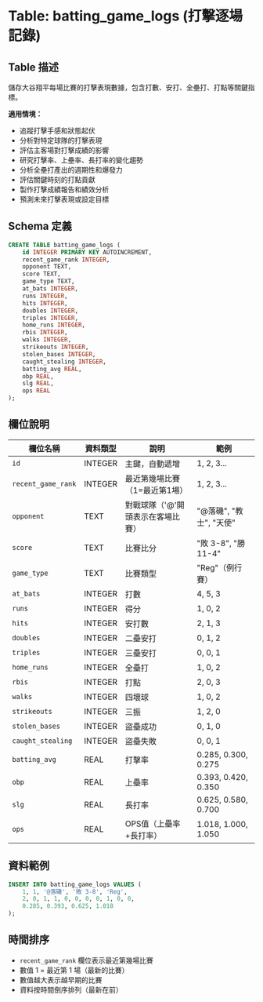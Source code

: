 # Table: batting_game_logs (打擊逐場記錄)

## Table 描述
儲存大谷翔平每場比賽的打擊表現數據，包含打數、安打、全壘打、打點等關鍵指標。

**適用情境：**
- 追蹤打擊手感和狀態起伏
- 分析對特定球隊的打擊表現
- 評估主客場對打擊成績的影響
- 研究打擊率、上壘率、長打率的變化趨勢
- 分析全壘打產出的週期性和爆發力
- 評估關鍵時刻的打點貢獻
- 製作打擊成績報告和績效分析
- 預測未來打擊表現或設定目標

## Schema 定義
```sql
CREATE TABLE batting_game_logs (
    id INTEGER PRIMARY KEY AUTOINCREMENT,
    recent_game_rank INTEGER,
    opponent TEXT,
    score TEXT,
    game_type TEXT,
    at_bats INTEGER,
    runs INTEGER,
    hits INTEGER,
    doubles INTEGER,
    triples INTEGER,
    home_runs INTEGER,
    rbis INTEGER,
    walks INTEGER,
    strikeouts INTEGER,
    stolen_bases INTEGER,
    caught_stealing INTEGER,
    batting_avg REAL,
    obp REAL,
    slg REAL,
    ops REAL
);
```

## 欄位說明

| 欄位名稱 | 資料類型 | 說明 | 範例 |
|---------|---------|------|------|
| `id` | INTEGER | 主鍵，自動遞增 | 1, 2, 3... |
| `recent_game_rank` | INTEGER | 最近第幾場比賽（1=最近第1場） | 1, 2, 3... |
| `opponent` | TEXT | 對戰球隊（'@'開頭表示在客場比賽） | "@落磯", "教士", "天使" |
| `score` | TEXT | 比賽比分 | "敗 3-8", "勝 11-4" |
| `game_type` | TEXT | 比賽類型 | "Reg"（例行賽） |
| `at_bats` | INTEGER | 打數 | 4, 5, 3 |
| `runs` | INTEGER | 得分 | 1, 0, 2 |
| `hits` | INTEGER | 安打數 | 2, 1, 3 |
| `doubles` | INTEGER | 二壘安打 | 0, 1, 2 |
| `triples` | INTEGER | 三壘安打 | 0, 0, 1 |
| `home_runs` | INTEGER | 全壘打 | 1, 0, 2 |
| `rbis` | INTEGER | 打點 | 2, 0, 3 |
| `walks` | INTEGER | 四壞球 | 1, 0, 2 |
| `strikeouts` | INTEGER | 三振 | 1, 2, 0 |
| `stolen_bases` | INTEGER | 盜壘成功 | 0, 1, 0 |
| `caught_stealing` | INTEGER | 盜壘失敗 | 0, 0, 1 |
| `batting_avg` | REAL | 打擊率 | 0.285, 0.300, 0.275 |
| `obp` | REAL | 上壘率 | 0.393, 0.420, 0.350 |
| `slg` | REAL | 長打率 | 0.625, 0.580, 0.700 |
| `ops` | REAL | OPS值（上壘率+長打率） | 1.018, 1.000, 1.050 |

## 資料範例
```sql
INSERT INTO batting_game_logs VALUES (
    1, 1, '@落磯', '敗 3-8', 'Reg', 
    2, 0, 1, 1, 0, 0, 0, 0, 1, 0, 0, 
    0.285, 0.393, 0.625, 1.018
);
```

## 時間排序
- `recent_game_rank` 欄位表示最近第幾場比賽
- 數值 1 = 最近第 1 場（最新的比賽）
- 數值越大表示越早期的比賽
- 資料按時間倒序排列（最新在前）